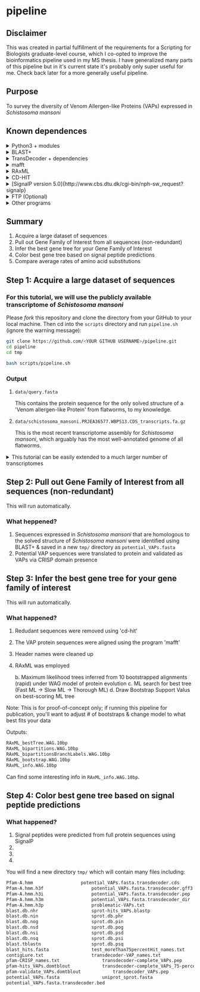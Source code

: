 # pipeline

## Disclaimer

This was created in partial fulfillment of the requirements for a Scripting for Biologists graduate-level course, which I co-opted to improve the bioinformatics pipeline used in my MS thesis.  I have generalized many parts of this pipeline but in it's current state it's probably only super useful for me.  Check back later for a more generally useful pipeline.

## Purpose

To survey the diversity of Venom Allergen-like Proteins (VAPs) expressed in _Schistosoma mansoni_

## Known dependences

<details><summary>Python3 + modules</summary>

* `biopython` + its dependencies
* `ftplib` (slow)
* `os`

If on mac and have `pip`, you can install all required Python modules with the following:
```bash
python3 -m pip install --user numpy scipy matplotlib ipython jupyter pandas sympy nose
python3 -m pip install --user biopython
python3 -m pip install --user ftplib
python3 -m pip install --user os
python3 -m pip install --user wormbase-parasite
python3 -m pip install --user requests
```

</details>

<details><summary>BLAST+</summary>

#### BLAST+ 2.9.0 executables: ftp://ftp.ncbi.nlm.nih.gov/blast/executables/blast+/LATEST/ 

After installing, add the BLAST+ executables to your path by inserting the following into your `~/.bash_profile`:
```bash
PATH="/usr/local/ncbi/blast/bin:${PATH}"
export PATH
```

Then exit terminal & re-enter or run `source ~/bash_profile`

#### Optional
* [MagicBlast](https://ncbi.github.io/magicblast/)
* [IgBlast](https://ncbi.github.io/igblast/)

</details>
 
<details><summary>TransDecoder + dependencies</summary>

#### [TransDecoder 5.5.0](https://github.com/TransDecoder/TransDecoder/wiki)

The easiest way to install TransDecoder and many other programs is through `anaconda` (available [here](https://docs.conda.io/projects/conda/en/latest/user-guide/install/index.html "Download miniconda")).

With `anaconda` installed, simply run the following to install the appropriate version of TransDecoder:
```bash
conda config --add channels bioconda
conda install transdecoder=3.0.1 # Do not use most recent version
```

#### [HMMER](http://hmmer.org/)

To install with `anaconda` on mac:
```bash
conda install hmmer
```

#### [Swiss-Prot database](https://www.uniprot.org/downloads) 
#### Pfam database: ftp://ftp.ebi.ac.uk/pub/databases/Pfam/current_release 

</details>

<details><summary>mafft</summary><br>

If on mac, get `mafft` by running:
```bash
conda install -c bioconda mafft 
```

</details>

<details><summary>RAxML</summary>

If on mac, get `RAxML` by running:
```bash
conda install -c bioconda raxml
```

Don't forget to add to your `~/.bash_profile`:
```bash
PATH="/Users/breanna/miniconda3/bin:$PATH"
export PATH
```

</details>

<details><summary>CD-HIT</summary><br>

If on mac, this should work:
```bash
conda install -c bioconda cd-hit 
```

</details>

<details><summary>[SignalP version 5.0]{http://www.cbs.dtu.dk/cgi-bin/nph-sw_request?signalp}</summary><br>

You'll have to install this yourself by requesting an academic download.  Be sure you install the correct version for your system (if not mac `Darwin`).  Please follow instructions carefully and make sure the exectuables are in your PATH; it's important that the file structure of the original download is conserved for `SignalP` to find the correct executables. It is strongly advised that you decompress the tarball for this download in your `/usr/local/bin`

If you downloaded the package to `/usr/local/bin` as sugguested, this should work on Mac to add the executables to your path:
```bash
cp ~/Downloads/signalp-4.1g.Darwin.tar.gz /usr/local/bin/.
cd /usr/local/bin
tar -xvzf ~/Downloads/signalp-4.1g.Darwin.tar.gz
```

Add this new directory to your path in `~/.bash_profile`
```bash
# Adding SignalP
PATH="/usr/local/bin/signalp-4.1:${PATH}"
export PATH
```

YOU MUST READ THE *.readme FILE & change settings in 'signalp' appropriately. Pay special attention to `my $outputDir`---this MUST be writable by ALL users.  Recommended settings:
```bash
# full path to the signalp-4.1 directory on your system (mandatory)
BEGIN {
    $ENV{SIGNALP} = '/usr/local/bin/signalp-4.1';
}

# determine where to store temporary files (must be writable to all users)
my $outputDir = "/var/tmp";
```
</details>

<details><summary>FTP (Optional)</summary><br>

If on mac, get `ftp` by running:
```bash
brew install inetutils
```

</details>

<details><summary>Other programs</summary>

* "Normal" `sed`

If on mac, download by running:
```bash
brew install gnu-sed
```

Don't forget to add to path:
```bash
PATH="/usr/local/opt/gnu-sed/libexec/gnubin:$PATH"
```

* Perhaps one more

</details>

## Summary

1. Acquire a large dataset of sequences
2. Pull out Gene Family of Interest from all sequences (non-redundant)
3. Infer the best gene tree for your Gene Family of Interest
4. Color best gene tree based on signal peptide predictions
5. Compare average rates of amino acid substitutions

## Step 1: Acquire a large dataset of sequences

### For this tutorial, we will use the publicly available transcriptome of _Schistosoma mansoni_

Please *fork* this repository and clone the directory from your GitHub to your local machine. Then cd into the `scripts` directory and run `pipeline.sh` (ignore the warning message):
```bash
git clone https://github.com/<YOUR GITHUB USERNAME>/pipeline.git
cd pipeline
cd tmp

bash scripts/pipeline.sh
```

### Output
1. `data/query.fasta`

	This contains the protein sequence for the only solved structure of a 'Venom allergen-like Protein' from flatworms, to my knowledge. 

2. `data/schistosoma_mansoni.PRJEA36577.WBPS13.CDS_transcripts.fa.gz`

	This is the most recent transcriptome assembly for _Schistosoma mansoni_, which arguably has the most well-annotated genome of all flatworms.


<details><summary>This tutorial can be easily extended to a much larger number of transcriptomes</summary><br>

If you have the needed link, you can download a dataset containing 47 flatworms transcriptomes by running the following code in your terminal:
```bash
mkdir transcriptomes
cd transcriptomes
curl -L <LINK-TO-TRANSCRIPTOMES>?dl=1 > transcriptomes.zip
unzip transcriptomes.zip
rm transcriptomes.zip
```

To confirm that the transcriptomes were downloaded successfully, please run the following code (if you're on a mac and received a `command not found` error, please run `brew install md5sha1sum` and try again): 
```bash
md5sum -c md5sum.txt
```

Your output should look like:
```bash
transcriptomes-MS.tgz: OK
```

If not, the transcriptomes were not downloaded correctly, and you should proceed with extreme caution.

</details>

## Step 2: Pull out Gene Family of Interest from all sequences (non-redundant)

This will run automatically.

### What heppened?

1. Sequences expressed in _Schistosoma mansoni_ that are homologous to the solved structure of _Schistosoma mansoni_ were identified using BLAST+ & saved in a new `tmp/` directory as `potential_VAPs.fasta`
2. Potential VAP sequences were translated to protein and validated as VAPs via CRISP domain presence

## Step 3: Infer the best gene tree for your gene family of interest

This will run automatically.

### What happened?

1. Redudant sequences were removed using 'cd-hit'
2. The VAP protein sequences were aligned using the program 'mafft'
3. Header names were cleaned up
4. RAxML was employed

	b. Maximum likelihood trees inferred from 10 bootstrapped alignments (rapid) under WAG model of protein evolution
	c. ML search for best tree (Fast ML -> Slow ML -> Thorough ML)
	d. Draw Bootstrap Support Valus on best-scoring ML tree

Note: This is for proof-of-concept only; if running this pipeline for publication, you'll want to adjust # of bootstraps & change model to what best fits your data

Outputs:
```bash
RAxML_bestTree.WAG.10bp
RAxML_bipartitions.WAG.10bp
RAxML_bipartitionsBranchLabels.WAG.10bp
RAxML_bootstrap.WAG.10bp
RAxML_info.WAG.10bp
```

Can find some interesting info in `RAxML_info.WAG.10bp`. 

## Step 4: Color best gene tree based on signal peptide predictions

### What happened?

1. Signal peptides were predicted from full protein sequences using SignalP
2. 
3. 
4. 

You will find a new directory `tmp/` which will contain many files including:

```bash
Pfam-A.hmm					potential_VAPs.fasta.transdecoder.cds
Pfam-A.hmm.h3f					potential_VAPs.fasta.transdecoder.gff3
Pfam-A.hmm.h3i					potential_VAPs.fasta.transdecoder.pep
Pfam-A.hmm.h3m					potential_VAPs.fasta.transdecoder_dir
Pfam-A.hmm.h3p					problematic-VAPs.txt
blast.db.nhr					sprot-hits_VAPs.blastp
blast.db.nin					sprot.db.phr
blast.db.nog					sprot.db.pin
blast.db.nsd					sprot.db.pog
blast.db.nsi					sprot.db.psd
blast.db.nsq					sprot.db.psi
blast.tblastn					sprot.db.psq
blast_hits.fasta				test_moreThan75percentHit_names.txt
contigLure.txt					transdecoder-VAP_names.txt
pfam-CRISP_names.txt				transdecoder-complete_VAPs.pep
pfam-hits_VAPs.domtblout			transdecoder-complete_VAPs_75-percent.pep
pfam-validate_VAPs.domtblout			transdecoder_VAPs.pep
potential_VAPs.fasta				uniprot_sprot.fasta
potential_VAPs.fasta.transdecoder.bed
```

